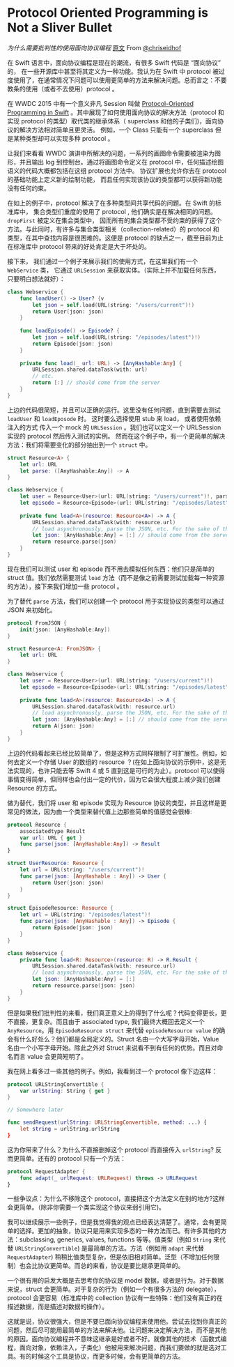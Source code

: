 # Protocol Oriented Programming is Not a Sliver Bullet 
*为什么需要批判性的使用面向协议编程*
[原文](http://chris.eidhof.nl/post/protocol-oriented-programming/)  From [@chriseidhof](http://www.twitter.com/chriseidhof/)

在 Swift 语言中，面向协议编程是现在的潮流，有很多 Swift 代码是 “面向协议” 的， 在一些开源库中甚至将其定义为一种功能。我认为在 Swift 中 protocol 被过度使用了，在通常情况下问题可以使用更简单的方法来解决问题。总而言之：不要教条的使用（或者不去使用）protocol 。

在 WWDC 2015 中有一个意义非凡 Session 叫做 [Protocol-Oriented Programming in Swift](https://developer.apple.com/videos/play/wwdc2015/408/) 。其中展现了如何使用面向协议的解决方法（protocol 和实现 protocol 的类型）取代类的继承体系（ superclass 和他的子类们)，面向协议的解决方法相对简单且更灵活。 例如，一个 Class 只能有一个 superclass 但是某种类型却可以实现多种 protocol 。

让我们来看看 WWDC  演讲中所解决的问题，一系列的画图命令需要被渲染为图形，并且输出 log 到控制台。通过将画图命令定义在 protocol 中，任何描述绘图语义的代码大概都包括在这组 protocol 方法中。 协议扩展也允许你去在 protocol 的基础功能上定义新的绘制功能， 而且任何实现该协议的类型都可以获得新功能没有任何约束。

在如上的例子中，protocol 解决了在多种类型间共享代码的问题。在 Swift 的标准库中， 集合类型们重度的使用了 protocol ,  他们确实是在解决相同的问题。`dropFirst`  被定义在集合类型中， 因而所有的集合类型都不受约束的获得了这个方法。与此同时，有许多与集合类型相关（collection-related）的 protocol 和 类型，在其中查找内容是很困难的。这便是 protocol 的缺点之一，截至目前为止在标准库中 protocol  带来的好处肯定是大于坏处的。

接下来， 我们通过一个例子来展示我们的使用方式，在这里我们有一个 `WebService`  类， 它通过 `URLSession`  来获取实体。（实际上并不加载任何东西， 只要明白想法就好）：

``` swift
class Webservice {
    func loadUser() -> User? {v
        let json = self.load(URL(string: "/users/current")!)
        return User(json: json)
    }
    
    func loadEpisode() -> Episode? {
        let json = self.load(URL(string: "/episodes/latest")!)
        return Episode(json: json)
    }
    
    private func load(_ url: URL) -> [AnyHashable:Any] {
        URLSession.shared.dataTask(with: url)
        // etc.
        return [:] // should come from the server
    }
}
```

上边的代码很简短，并且可以正确的运行。这里没有任何问题，直到需要去测试 `loadUser`  和 `loadEposode` 时。 这时要么选择使用 stub 来 load， 或者使用依赖注入的方式 传入一个 mock 的 `URLSession`  。我们也可以定义一个  URLSession 实现的 protocol  然后传入测试的实例。 然而在这个例子中，有一个更简单的解决方法：我们将需要变化的部分抽出到一个  `struct`  中。

``` swift
struct Resource<A> {
    let url: URL
    let parse: ([AnyHashable:Any]) -> A
}

class Webservice {
    let user = Resource<User>(url: URL(string: "/users/current")!, parse: User.init)
    let episode = Resource<Episode>(url: URL(string: "/episodes/latest")!, parse: Episode.init)
    
    private func load<A>(resource: Resource<A>) -> A {
        URLSession.shared.dataTask(with: resource.url)
        // load asynchronously, parse the JSON, etc. For the sake of the example, we directly return an empty result.
        let json: [AnyHashable:Any] = [:] // should come from the server
        return resource.parse(json)
    }
}
```

现在我们可以测试  user 和 episode 而不用去模拟任何东西：他们只是简单的 struct 值。我们依然需要测试 `load` 方法（而不是像之前需要测试加载每一种资源的方法），接下来我们增加一些 protocol 。

为了替代 `parse` 方法，我们可以创建一个 protocol 用于实现协议的类型可以通过 JSON 来初始化。

``` swift
protocol FromJSON {
    init(json: [AnyHashable:Any])
}

struct Resource<A: FromJSON> {
    let url: URL
}

class Webservice {
    let user = Resource<User>(url: URL(string: "/users/current")!)
    let episode = Resource<Episode>(url: URL(string: "/episodes/latest")!)
    
    private func load<A>(resource: Resource<A>) -> A {
        URLSession.shared.dataTask(with: resource.url)
        // load asynchronously, parse the JSON, etc. For the sake of the example, we directly return an empty result.
        let json: [AnyHashable:Any] = [:] // should come from the server
        return A(json: json)
    }
}
```

上边的代码看起来已经比较简单了，但是这种方式同样限制了可扩展性。例如，如何去定义一个存储 User 的数组的 resource ？(在如上面向协议的示例中，这是无法实现的，也许只能去等 Swift 4 或 5 直到这是可行的为止）。protocol 可以使得事情变得简单，但同样也会付出一定的代价，因为它会很大程度上减少我们创建 Resource 的方式。

做为替代，我们将 user 和 episode 实现为 Resource 协议的类型，并且这样是更常见的做法，因为由一个类型来替代值上边那些简单的值感觉会很棒:

``` swift
protocol Resource {
    associatedtype Result
    var url: URL { get }
    func parse(json: [AnyHashable:Any]) -> Result
}

struct UserResource: Resource {
    let url = URL(string: "/users/current")!
    func parse(json: [AnyHashable : Any]) -> User {
        return User(json: json)
    }
}

struct EpisodeResource: Resource {
    let url = URL(string: "/episodes/latest")!
    func parse(json: [AnyHashable : Any]) -> Episode {
        return Episode(json: json)
    }
}

class Webservice {
    private func load<R: Resource>(resource: R) -> R.Result {
        URLSession.shared.dataTask(with: resource.url)
        // load asynchronously, parse the JSON, etc. For the sake of the example, we directly return an empty result.
        let json: [AnyHashable:Any] = [:]
        return resource.parse(json: json)
    }
}
```
但是如果我们批判性的来看，我们真正意义上的得到了什么呢？代码变得更长，更不直接，更复杂。而且由于 associated type, 我们最终大概回去定义一个 `AnyResource`。用 `EpisodeResource struct` 来代替 `episodeResource value` 的确会有什么好处么？他们都是全局定义的。Struct 名由一个大写字母开始，Value 名由一个小写字母开始。除此之外对 Struct 来说看不到有任何的优势。而且对命名而言 value 会更简短明了。

我在网上看多过一些其他的例子。例如，我看到过一个 protocol 像下边这样：
```swift
protocol URLStringConvertible {
    var urlString: String { get }
}

// Somewhere later

func sendRequest(urlString: URLStringConvertible, method: ...) {
    let string = urlString.urlString
}
```

这为你带来了什么？为什么不直接删掉这个 protocol 而直接传入 `urlString`? 反而更简单。还有的 protocol 只有一个方法：

```swift
protocol RequestAdapter {
    func adapt(_ urlRequest: URLRequest) throws -> URLRequest
}
```

一些争议点：为什么不移除这个 protocol，直接把这个方法定义在别的地方?这样会更简单。（除非你需要一个类实现这个协议来弱引用它)。

我可以继续展示一些例子，但是我觉得我的观点已经表达清楚了。通常，会有更简单的选择。更加的抽象，协议只是用来实现多态的一种方法而已。有许多其他的方法：subclassing, generics, values, functions 等等。值类型（例如 `String` 来代替 `URLStringConvertible`) 是最简单的方法。方法（例如用 `adapt` 来代替 `RequestAdapter`) 稍稍比值类型复杂，但是依旧相对简单。泛型（不增加任何限制）也会比协议更简单。而总的来看，协议是要比继承更简单的。

一个很有用的启发大概是去思考你的协议是 model 数据，或者是行为。对于数据来说，struct 会更简单。对于复杂的行为（例如一个有很多方法的 delegate），protocol 会更容易（标准库中的 collection 协议有一些特殊：他们没有真正的在描述数据，而是描述对数据的操作）。

这就是说，协议很强大，但是不要已面向协议编程来使用他。尝试去找到你真正的问题，然后尽可能用最简单的方法来解决他。让问题来决定解决方法，而不是其他的原因。面向协议编程并不意味这继承是好或者不好。就像其他的技术（函数式编程，面向对象，依赖注入，子类化）他被用来解决问题，而我们要做的就是选对工具。有的时候这个工具是协议，而更多时候，会有更简单的方法。
